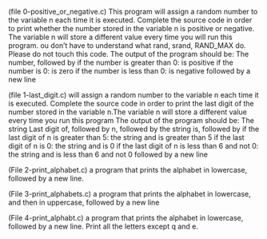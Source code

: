 (file 0-positive_or_negative.c) This program will assign a random number to the variable n each time it is executed. Complete the source code in order to print whether the number stored in the variable n is positive or negative. The variable n will store a different value every time you will run this program. ou don’t have to understand what rand, srand, RAND_MAX do. Please do not touch this code. The output of the program should be: The number, followed by if the number is greater than 0: is positive if the number is 0: is zero if the number is less than 0: is negative followed by a new line

(file 1-last_digit.c) will assign a random number to the variable n each time it is executed. Complete the source code in order to print the last digit of the number stored in the variable n.The variable n will store a different value every time you run this program
The output of the program should be:
The string Last digit of, followed by
n, followed by
the string is, followed by
if the last digit of n is greater than 5: the string and is greater than 5
if the last digit of n is 0: the string and is 0
if the last digit of n is less than 6 and not 0: the string and is less than 6 and not 0
followed by a new line

(File 2-print_alphabet.c) a program that prints the alphabet in lowercase, followed by a new line.

(File 3-print_alphabets.c) a program that prints the alphabet in lowercase, and then in uppercase, followed by a new line

(File 4-print_alphabt.c) a program that prints the alphabet in lowercase, followed by a new line. Print all the letters except q and e.
